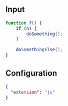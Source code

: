 
## Input
```javascript input
function f() {
    if (a) {
        doSomething();
    }

    doSomethingElse();
}
```

## Configuration
```json configuration
{
  "extension": "js"
}
```
